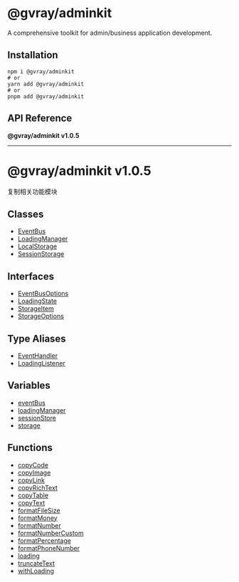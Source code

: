 # @gvray/adminkit

A comprehensive toolkit for admin/business application development.

## Installation

```shell
npm i @gvray/adminkit
# or
yarn add @gvray/adminkit
# or
pnpm add @gvray/adminkit
```
<!-- AUTO-API-START -->

## API Reference

**@gvray/adminkit v1.0.5**

***

# @gvray/adminkit v1.0.5

复制相关功能模块

## Classes

- [EventBus](classes/EventBus.md)
- [LoadingManager](classes/LoadingManager.md)
- [LocalStorage](classes/LocalStorage.md)
- [SessionStorage](classes/SessionStorage.md)

## Interfaces

- [EventBusOptions](interfaces/EventBusOptions.md)
- [LoadingState](interfaces/LoadingState.md)
- [StorageItem](interfaces/StorageItem.md)
- [StorageOptions](interfaces/StorageOptions.md)

## Type Aliases

- [EventHandler](type-aliases/EventHandler.md)
- [LoadingListener](type-aliases/LoadingListener.md)

## Variables

- [eventBus](variables/eventBus.md)
- [loadingManager](variables/loadingManager.md)
- [sessionStore](variables/sessionStore.md)
- [storage](variables/storage.md)

## Functions

- [copyCode](docs/functions/copyCode.md)
- [copyImage](docs/functions/copyImage.md)
- [copyLink](docs/functions/copyLink.md)
- [copyRichText](docs/functions/copyRichText.md)
- [copyTable](docs/functions/copyTable.md)
- [copyText](docs/functions/copyText.md)
- [formatFileSize](docs/functions/formatFileSize.md)
- [formatMoney](docs/functions/formatMoney.md)
- [formatNumber](docs/functions/formatNumber.md)
- [formatNumberCustom](docs/functions/formatNumberCustom.md)
- [formatPercentage](docs/functions/formatPercentage.md)
- [formatPhoneNumber](docs/functions/formatPhoneNumber.md)
- [loading](docs/functions/loading.md)
- [truncateText](docs/functions/truncateText.md)
- [withLoading](docs/functions/withLoading.md)

<!-- AUTO-API-END -->